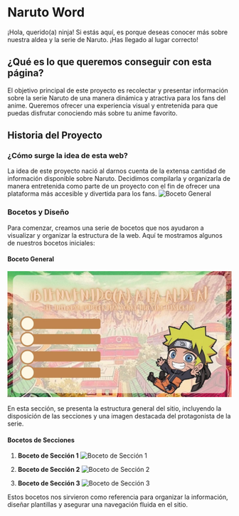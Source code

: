 # Naruto Word

¡Hola, querido(a) ninja! Si estás aquí, es porque deseas conocer más sobre nuestra aldea y la serie de Naruto. ¡Has llegado al lugar correcto!

## ¿Qué es lo que queremos conseguir con esta página?

El objetivo principal de este proyecto es recolectar y presentar información sobre la serie Naruto de una manera dinámica y atractiva para los fans del anime. Queremos ofrecer una experiencia visual y entretenida para que puedas disfrutar conociendo más sobre tu anime favorito.

## Historia del Proyecto

### ¿Cómo surge la idea de esta web?

La idea de este proyecto nació al darnos cuenta de la extensa cantidad de información disponible sobre Naruto. Decidimos compilarla y organizarla de manera entretenida como parte de un proyecto con el fin de ofrecer una plataforma más accesible y divertida para los fans.
![Boceto General](https://www.imagui.com/i/naruto-shippuden-gifminato-and-kushina-by-20235824.gif)

### Bocetos y Diseño

Para comenzar, creamos una serie de bocetos que nos ayudaron a visualizar y organizar la estructura de la web. Aquí te mostramos algunos de nuestros bocetos iniciales:

#### Boceto General

![Boceto General](./assets/img/seccion1.jpeg)

En esta sección, se presenta la estructura general del sitio, incluyendo la disposición de las secciones y una imagen destacada del protagonista de la serie.

#### Bocetos de Secciones

1. **Boceto de Sección 1**
   ![Boceto de Sección 1](ruta/a/tu/imagen-seccion1.png)
   
2. **Boceto de Sección 2**
   ![Boceto de Sección 2](ruta/a/tu/imagen-seccion2.png)

3. **Boceto de Sección 3**
   ![Boceto de Sección 3](ruta/a/tu/imagen-seccion3.png)

Estos bocetos nos sirvieron como referencia para organizar la información, diseñar plantillas y asegurar una navegación fluida en el sitio.
